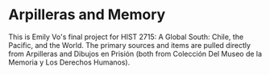 # Arpilleras and Memory
This is Emily Vo's final project for HIST 2715: A Global South: Chile, the Pacific, and the World. The primary sources and items are pulled directly from Arpilleras and Dibujos en Prisión (both from Colección Del Museo de la Memoria y Los Derechos Humanos). 
